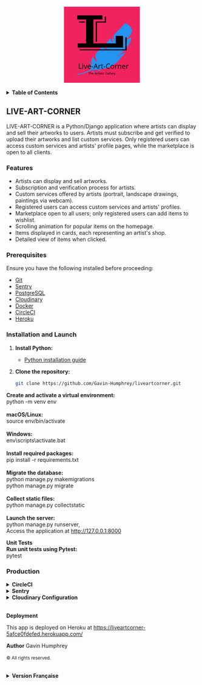 <p align="center">
  <img src="./static/img/live-art-corner-logo.png" alt="Logo" >
</p>

<details>
<summary><strong>Table of Contents</strong></summary>

- [LIVE-ART-CORNER](#live-art-corner)
  - [Features](#features)
  - [Prerequisites](#prerequisites)
  - [Installation and Launch](#installation-and-launch)
  - [Production](#production)
- [LIVE-ART-CORNER fr](#live-art-corner-fr)
  - [Fonctionnalités](#fonctionnalités)
  - [Prérequis](#prérequis)
  - [Installation et lancement](#installation-et-lancement)
  - [Production fr](#production-fr)

</details>

## LIVE-ART-CORNER

LIVE-ART-CORNER is a Python/Django application where artists can display and sell their artworks to users. Artists must subscribe and get verified to upload their artworks and list custom services. Only registered users can access custom services and artists' profile pages, while the marketplace is open to all clients.

### Features

- Artists can display and sell artworks.
- Subscription and verification process for artists.
- Custom services offered by artists (portrait, landscape drawings, paintings via webcam).
- Registered users can access custom services and artists' profiles.
- Marketplace open to all users; only registered users can add items to wishlist.
- Scrolling animation for popular items on the homepage.
- Items displayed in cards, each representing an artist's shop.
- Detailed view of items when clicked.

### Prerequisites

Ensure you have the following installed before proceeding:

- [Git](https://git-scm.com/)
- [Sentry](https://sentry.io/)
- [PostgreSQL](https://www.postgresql.org/)
- [Cloudinary](https://cloudinary.com/)
- [Docker](https://www.docker.com/)
- [CircleCI](https://circleci.com/)
- [Heroku](https://www.heroku.com/)

### Installation and Launch

1. **Install Python:**
   - [Python installation guide](https://www.python.org/)

2. **Clone the repository:**

   ```bash
   git clone https://github.com/Gavin-Humphrey/liveartcorner.git

<strong>Create and activate a virtual environment:</strong><br>
python -m venv env<br><br>
<strong>macOS/Linux:</strong><br>
source env/bin/activate  <br><br>
<strong>Windows:</strong><br>
env\scripts\activate.bat<br><br> 
<strong>Install required packages:</strong><br>
pip install -r requirements.txt<br><br>
<strong>Migrate the database:</strong><br>
python manage.py makemigrations<br>
python manage.py migrate<br><br>
<strong>Collect static files:</strong><br>
python manage.py collectstatic<br><br>
<strong>Launch the server:</strong><br>
python manage.py runserver,<br>
Access the application at http://127.0.0.1:8000

<strong>Unit Tests</strong><br>
**Run unit tests using Pytest:**<br>
pytest<br>


### Production
<details>
<summary><strong>CircleCI</strong></summary>
Follow these steps to configure CircleCI:

Create a CircleCI account and connect your GitHub account.
Create a new project and select your GitHub repository.
Add the required environment variables to the CircleCI project settings:
DOCKER_USERNAME: Your Docker Hub username
DOCKER_LOGIN: Your Docker Hub login email
HEROKU_APP_NAME: The name of your Heroku application
HEROKU_TOKEN: Your Heroku API key
Push a new commit to your repository to trigger a new build on CircleCI.
</details>
<details>
<summary><strong>Sentry</strong></summary>
This application uses Sentry for error tracking. To configure Sentry:

Create a Sentry account and create a new project.

Add the SENTRY_DSN environment variable to your project's .env file.

Install the Sentry SDK Python package:


pip install sentry-sdk
Add the generated code to the settings.py file.

</details>
<details>
<summary><strong>Cloudinary Configuration</strong></summary>
To use Cloudinary for image/video storage and manipulation, you need to set up Cloudinary credentials in your Django application:

Cloudinary credentials in your Django application:
  
  [Sign up](https://cloudinary.com/) for a Cloudinary account if you haven't already.
  Obtain your Cloudinary API credentials (Cloud name, API Key, API Secret).
  Set the following environment variables in your environment (local development, CI/CD):<br>
  
    - CLOUDINARY_CLOUD_NAME: Your Cloudinary cloud name  
    - CLOUDINARY_API_KEY: Your Cloudinary API key  
    - CLOUDINARY_API_SECRET: Your Cloudinary API secret  
</details>
</details><br>

<strong>Deployment</strong><br>

This app is deployed on Heroku at https://liveartcorner-5afce0fdefed.herokuapp.com/

<strong>Author</strong>
Gavin Humphrey

<small>&copy; All rights reserved.</small><br><br>

<details>
<summary><strong>Version Française</strong></summary>
<details>
<summary><strong>Table des matières</strong></summary>

- [LIVE-ART-CORNER](#live-art-corner)
  - [Features](#features)
  - [Prerequisites](#prerequisites)
  - [Installation and Launch](#installation-and-launch)
  - [Production](#production)
- [LIVE-ART-CORNER fr](#live-art-corner-fr)
  - [Fonctionnalités](#fonctionnalités)
  - [Prérequis](#prérequis)
  - [Installation et lancement](#installation-et-lancement)
  - [Production fr](#production-fr)

</details>

## LIVE-ART-CORNER fr
LIVE-ART-CORNER est une application Python/Django où les artistes peuvent afficher et vendre leurs œuvres d'art aux utilisateurs. Les artistes doivent s'abonner et se faire vérifier pour télécharger leurs œuvres et répertorier des services personnalisés. Seuls les utilisateurs enregistrés peuvent accéder aux services personnalisés et aux pages de profil des artistes, tandis que la place de marché est ouverte à tous les clients.

### Fonctionnalités
- Les artistes peuvent afficher et vendre des œuvres d'art.
- Processus d'abonnement et de vérification pour les artistes.
- Services personnalisés offerts par les artistes (portrait, dessins de paysages, peintures via webcam).
- Les utilisateurs enregistrés peuvent accéder aux services personnalisés et aux profils des artistes.
- La place de marché est ouverte à tous les utilisateurs ; seuls les utilisateurs enregistrés peuvent ajouter des articles à la liste de souhaits.
- Animation de défilement pour les articles populaires sur la page d'accueil.
- Articles affichés dans des cartes, chacune représentant la boutique d'un artiste.
- Vue détaillée des articles lorsqu'ils sont cliqués.

### Prérequis
Avant de commencer, assurez-vous d'avoir installé les éléments suivants :

- [Git](https://git-scm.com/)
- [Sentry](https://sentry.io/)
- [PostgreSQL](https://www.postgresql.org/)
- [Cloudinary](https://cloudinary.com/)
- [Docker](https://www.docker.com/)
- [CircleCI](https://circleci.com/)
- [Heroku](https://www.heroku.com/)

### Installation et lancement
1. **Installez Python :**

- [Guide d'installation de Python](https://www.python.org/)

2. **Clonez le dépôt :**

    ```bash 
        git clone https://github.com/Gavin-Humphrey/liveartcorner.git

<strong>Créez et activez un environnement virtuel :</strong><br>
python -m venv env<br><br>

<strong>macOS/Linux:</strong><br>
source env/bin/activate  <br><br>
<strong>Windows:</strong><br>
env\scripts\activate.bat<br><br> 
<strong>Installez les packages requis :</strong><br>
pip install -r requirements.txt<br><br>
<strong>Migrez la base de données :</strong><br>
python manage.py makemigrations<br>
python manage.py migrate<br><br>
<strong>Collectez les fichiers statiques :</strong><br>
python manage.py collectstatic<br><br>
<strong>Lancez le serveur :</strong><br>
python manage.py runserver,<br>
Access the application at http://127.0.0.1:8000

<strong>Tests unitaires</strong><br>
**Exécutez les tests unitaires à l'aide de Pytest :**<br>
pytest<br><br>

### Production fr
<details>
<summary><strong>CircleCI</strong></summary>
Suivez ces étapes pour configurer CircleCI :

Créez un compte CircleCI et connectez votre compte GitHub.
Créez un nouveau projet et sélectionnez votre dépôt GitHub.
Ajoutez les variables d'environnement requises aux paramètres du projet CircleCI :
DOCKER_USERNAME : Votre nom d'utilisateur Docker Hub
DOCKER_LOGIN : Votre adresse e-mail de connexion Docker Hub
HEROKU_APP_NAME : Le nom de votre application Heroku
HEROKU_TOKEN : Votre clé API Heroku
Poussez un nouveau commit à votre dépôt pour déclencher une nouvelle construction sur CircleCI.
</details>
<details>
<summary><strong>Sentry</strong></summary>
Ce projet utilise Sentry pour le suivi des erreurs. Pour configurer Sentry :

Créez un compte Sentry et créez un nouveau projet.

Ajoutez la variable d'environnement SENTRY_DSN au fichier .env de votre projet.

Installez le package Python Sentry SDK :


pip install sentry-sdk
Ajoutez le code généré au fichier settings.py.


</details>
<details>
<summary><strong>Configuration de Cloudinary</strong></summary>
Pour utiliser Cloudinary pour le stockage et la manipulation d'images/vidéos, vous devez configurer les identifiants Cloudinary dans votre application Django :

[Inscrivez-vous](https://cloudinary.com/) pour un compte Cloudinary si ce n'est pas déjà fait.
Obtenez vos identifiants API Cloudinary (nom du cloud, clé API, secret API).
Définissez les variables d'environnement suivantes dans votre environnement (développement local, CI/CD) :
CLOUDINARY_CLOUD_NAME : Le nom de votre cloud Cloudinary
CLOUDINARY_API_KEY : Votre clé API Cloudinary
CLOUDINARY_API_SECRET : Votre secret API Cloudinary

</details><br>
<strong>Déploiement<strong><br>
Le projet est déployé sur Heroku à l'adresse https://liveartcorner-5afce0fdefed.herokuapp.com/

<strong>Auteur</strong>
Gavin Humphrey

<small>&copy; Tous droits réservés.</small>
</details>
